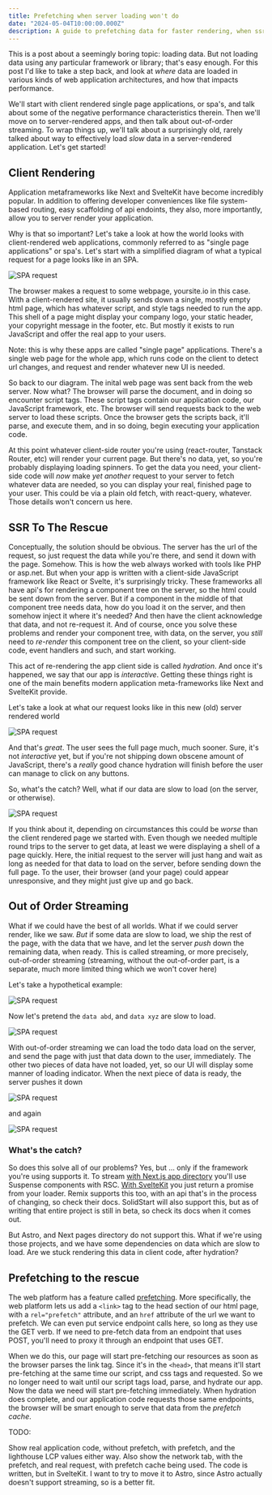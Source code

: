 ```yaml
---
title: Prefetching when server loading won't do
date: "2024-05-04T10:00:00.000Z"
description: A guide to prefetching data for faster rendering, when ssr loading doesn't work
---
```


This is a post about a seemingly boring topic: loading data. But not loading data using any particular framework or library; that's easy enough. For this post I'd like to take a step back, and look at _where_ data are loaded in various kinds of web application architectures, and how that impacts performance.

We'll start with client rendered single page applications, or spa's, and talk about some of the negative performance characteristics therein. Then we'll move on to server-rendered apps, and then talk about out-of-order streaming. To wrap things up, we'll talk about a surprisingly old, rarely talked about way to effectively load _slow_ data in a server-rendered application. Let's get started!

## Client Rendering

Application metaframeworks like Next and SvelteKit have become incredibly popular. In addition to offering developer conveniences like file system-based routing, easy scaffolding of api endoints, they also, more importantly, allow you to server render your application.

Why is that so important? Let's take a look at how the world looks with client-rendered web applications, commonly referred to as "single page applications" or spa's. Let's start with a simplified diagram of what a typical request for a page looks like in an SPA.

![SPA request](/prefetch/img1-spa-request.jpg)

The browser makes a request to some webpage, yoursite.io in this case. With a client-rendered site, it usually sends down a single, mostly empty html page, which has whatever script, and style tags needed to run the app. This shell of a page might display your company logo, your static header, your copyright message in the footer, etc. But mostly it exists to run JavaScript and offer the real app to your users.

Note: this is why these apps are called "single page" applications. There's a single web page for the whole app, which runs code on the client to detect url changes, and request and render whatever new UI is needed.

So back to our diagram. The inital web page was sent back from the web server. Now what? The browser will parse the document, and in doing so encounter script tags. These script tags contain our application code, our JavaScript framework, etc. The browser will send requests back to the web server to load these scripts. Once the browser gets the scripts back, it'll parse, and execute them, and in so doing, begin executing your application code.

At this point whatever client-side router you're using (react-router, Tanstack Router, etc) will render your current page. But there's no data, yet, so you're probably displaying loading spinners. To get the data you need, your client-side code will _now_ make _yet another_ request to your server to fetch whatever data are needed, so you can display your real, finished page to your user. This could be via a plain old fetch, with react-query, whatever. Those details won't concern us here.

## SSR To The Rescue

Conceptually, the solution should be obvious. The server has the url of the request, so just request the data while you're there, and send it down with the page. Somehow. This is how the web always worked with tools like PHP or asp.net. But when your app is written with a client-side JavaScript framework like React or Svelte, it's surprisingly tricky. These frameworks all have api's for rendering a component tree on the server, so the html could be sent down from the server. But if a component in the middle of that component tree needs data, how do you load it on the server, and then somehow inject it where it's needed? And then have the client acknowledge that data, and not re-request it. And of course, once you solve these problems and render your component tree, with data, on the server, you _still_ need to _re-render_ this component tree on the client, so your client-side code, event handlers and such, and start working.

This act of re-rendering the app client side is called _hydration_. And once it's happened, we say that our app is _interactive_. Getting these things right is one of the main benefits modern application meta-frameworks like Next and SvelteKit provide.

Let's take a look at what our request looks like in this new (old) server rendered world

![SPA request](/prefetch/img2-ssr-request.jpg)

And that's _great_. The user sees the full page much, much sooner. Sure, it's not _interactive_ yet, but if you're not shipping down obscene amount of JavaScript, there's a _really_ good chance hydration will finish before the user can manage to click on any buttons.

So, what's the catch? Well, what if our data are slow to load (on the server, or otherwise).

![SPA request](/prefetch/img3-ssr-slow-request.jpg)

If you think about it, depending on circumstances this could be _worse_ than the client rendered page we started with. Even though we needed multiple round trips to the server to get data, at least we were displaying a shell of a page quickly. Here, the initial request to the server will just hang and wait as long as needed for that data to load on the server, before sending down the full page. To the user, their browser (and your page) could appear unresponsive, and they might just give up and go back.

## Out of Order Streaming

What if we could have the best of all worlds. What if we could server render, like we saw. _But_ if some data are slow to load, we ship the rest of the page, with the data that we have, and let the server _push_ down the remaining data, when ready. This is called streaming, or more precisely, out-of-order streaming (streaming, without the out-of-order part, is a separate, much more limited thing which we won't cover here)

Let's take a hypothetical example:

![SPA request](/prefetch/img4-ooo-streaming-1.jpg)

Now let's pretend the `data abd`, and `data xyz` are slow to load.

![SPA request](/prefetch/img5-ooo-streaming-2.jpg)

With out-of-order streaming we can load the todo data load on the server, and send the page with just that data down to the user, immediately. The other two pieces of data have not loaded, yet, so our UI will display some manner of loading indicator. When the next piece of data is ready, the server pushes it down

![SPA request](/prefetch/img6-ooo-streaming-3.jpg)

and again

![SPA request](/prefetch/img7-ooo-streaming-4.jpg)

### What's the catch?

So does this solve all of our problems? Yes, but ... only if the framework you're using supports it. To stream [with Next.js app directory](https://nextjs.org/docs/app/building-your-application/routing/loading-ui-and-streaming) you'll use Suspense components with RSC. [With SvelteKit](https://kit.svelte.dev/docs/load#streaming-with-promises) you just return a promise from your loader. Remix supports this too, with an api that's in the process of changing, so check their docs. SolidStart will also support this, but as of writing that entire project is still in beta, so check its docs when it comes out.

But Astro, and Next pages directory do not support this. What if we're using those projects, and we have some dependencies on data which are slow to load. Are we stuck rendering this data in client code, after hydration?

## Prefetching to the rescue

The web platform has a feature called [prefetching](https://caniuse.com/link-rel-prefetch). More specifically, the web platform lets us add a `<link>` tag to the head section of our html page, with a `rel="prefetch"` attribute, and an `href` attribute of the url we want to prefetch. We can even put service endpoint calls here, so long as they use the GET verb. If we need to pre-fetch data from an endpoint that uses POST, you'll need to proxy it through an endpoint that uses GET.

When we do this, our page will start pre-fetching our resources as soon as the browser parses the link tag. Since it's in the `<head>`, that means it'll start pre-fetching at the same time our script, and css tags and requested. So we no longer need to wait until our script tags load, parse, and hydrate our app. Now the data we need will start pre-fetching immediately. When hydration does complete, and our application code requests those same endpoints, the browser will be smart enough to serve that data from the _prefetch cache_.

TODO:

Show real application code, without prefetch, with prefetch, and the lighthouse LCP values either way. Also show the network tab, with the prefetch, and real request, with prefetch cache being used. The code is written, but in SvelteKit. I want to try to move it to Astro, since Astro actually doesn't support streaming, so is a better fit.
